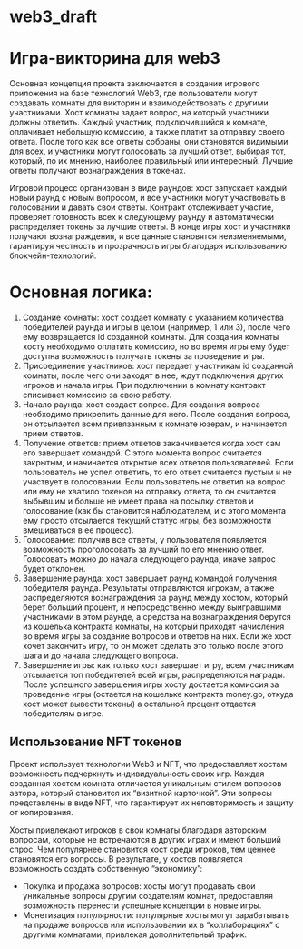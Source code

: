 # web3_draft

# Игра-викторина для web3
Основная концепция проекта заключается в создании игрового приложения на базе технологий Web3, где пользователи могут создавать комнаты для викторин и взаимодействовать с другими участниками. Хост комнаты задает вопрос, на который участники должны ответить. Каждый участник, подключившийся к комнате, оплачивает небольшую комиссию, а также платит за отправку своего ответа. После того как все ответы собраны, они становятся видимыми для всех, и участники могут голосовать за лучший ответ, выбирая тот, который, по их мнению, наиболее правильный или интересный. Лучшие ответы получают вознаграждения в токенах.

Игровой процесс организован в виде раундов: хост запускает каждый новый раунд с новым вопросом, и все участники могут участвовать в голосовании и давать свои ответы. Контракт отслеживает участие, проверяет готовность всех к следующему раунду и автоматически распределяет токены за лучшие ответы. В конце игры хост и участники получают вознаграждения, и все данные становятся неизменяемыми, гарантируя честность и прозрачность игры благодаря использованию блокчейн-технологий.
# Основная логика:

 1. Создание комнаты: хост создает комнату с указанием количества победителей раунда и игры в целом (например, 1 или 3), после чего ему возвращается id созданной комнаты. Для создания комнаты хосту необходимо оплатить комиссию, но во время игры ему будет доступна возможность получать токены за проведение игры. 
 2. Присоединение участников: хост передает участникам id созданной комнаты, после чего они заходят в нее, ждут подключения других игроков и начала игры. При подключении в комнату контракт списывает комиссию за свою работу.
 3. Начало раунда: хост создает вопрос. Для создания вопроса необходимо прикрепить данные для него. После создания вопроса, он отсылается всем привязанным к комнате юзерам, и начинается прием ответов. 
 4. Получение ответов: прием ответов заканчивается когда хост сам его завершает командой. С этого момента вопрос считается закрытым, и начинается открытие всех ответов пользователей. Если пользователь не успел ответить, то его ответ считается пустым и не участвует в голосовании. Если пользователь не ответил на вопрос или ему не хватило токенов на отправку ответа, то он считается выбывшим и больше не имеет права на посылку ответов и голосование (как бы становится наблюдателем, и с этого момента ему просто отсылается текущий статус игры, без возможности вмешиваться в ее процесс).
 5. Голосование: получив все ответы, у пользователя появляется возможность проголосовать за лучший по его мнению ответ. Голосовать можно до начала следующего раунда, иначе запрос будет отклонен.
 6. Завершение раунда: хост завершает раунд командой получения победителя раунда. Результаты отправляются игрокам, а также распределяются вознаграждения за раунд между хостом, который берет больший процент, и непосредственно между выигравшими участниками в этом раунде, а средства на вознаграждения берутся из кошелька контракта комнаты, на который приходят начисления во время игры за создание вопросов и ответов на них. Если же хост хочет закончить игру, то он может сделать это только после этого шага и до начала следующего вопроса.
 7. Завершение игры: как только хост завершает игру, всем участникам отсылается топ победителей всей игры, распределяются награды. После успешного завершения игры хосту достается комиссия за проведение игры (остается на кошельке контракта money.go, откуда хост может вывести токены) а остальной процент отдается победителям в игре.

## Использование NFT токенов

Проект использует технологии Web3 и NFT, что предоставляет хостам возможность подчеркнуть индивидуальность своих игр. Каждая созданная хостом комната отличается уникальным стилем вопросов автора, который становится их “визитной карточкой”. Эти вопросы представлены в виде NFT, что гарантирует их неповторимость и защиту от копирования.

Хосты привлекают игроков в свои комнаты благодаря авторским вопросам, которые не встречаются в других играх и имеют больший спрос. Чем популярнее становится хост среди игроков, тем ценнее становятся его вопросы. В результате, у хостов появляется возможность создать собственную “экономику”:

- Покупка и продажа вопросов:
 хосты могут продавать свои уникальные вопросы другим создателям комнат, предоставляя возможность перенести успешные концепции в новые игры.
- Монетизация популярности:
 популярные хосты могут зарабатывать на продаже вопросов или использовании их в “коллаборациях” с другими комнатами, привлекая дополнительный трафик.
